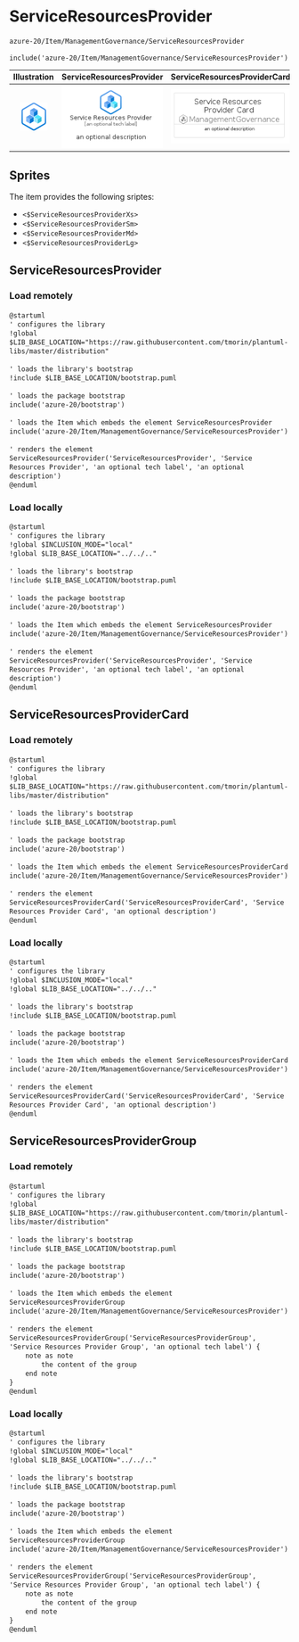 # ServiceResourcesProvider


```text
azure-20/Item/ManagementGovernance/ServiceResourcesProvider
```

```text
include('azure-20/Item/ManagementGovernance/ServiceResourcesProvider')
```



| Illustration | ServiceResourcesProvider | ServiceResourcesProviderCard | ServiceResourcesProviderGroup |
| :---: | :---: | :---: | :---: |
| ![illustration for Illustration](../../../azure-20/Item/ManagementGovernance/ServiceResourcesProvider.png) | ![illustration for ServiceResourcesProvider](../../../azure-20/Item/ManagementGovernance/ServiceResourcesProvider.Local.png) | ![illustration for ServiceResourcesProviderCard](../../../azure-20/Item/ManagementGovernance/ServiceResourcesProviderCard.Local.png) | ![illustration for ServiceResourcesProviderGroup](../../../azure-20/Item/ManagementGovernance/ServiceResourcesProviderGroup.Local.png) |



## Sprites
The item provides the following sriptes:

- `<$ServiceResourcesProviderXs>`
- `<$ServiceResourcesProviderSm>`
- `<$ServiceResourcesProviderMd>`
- `<$ServiceResourcesProviderLg>`





## ServiceResourcesProvider

### Load remotely
```plantuml
@startuml
' configures the library
!global $LIB_BASE_LOCATION="https://raw.githubusercontent.com/tmorin/plantuml-libs/master/distribution"

' loads the library's bootstrap
!include $LIB_BASE_LOCATION/bootstrap.puml

' loads the package bootstrap
include('azure-20/bootstrap')

' loads the Item which embeds the element ServiceResourcesProvider
include('azure-20/Item/ManagementGovernance/ServiceResourcesProvider')

' renders the element
ServiceResourcesProvider('ServiceResourcesProvider', 'Service Resources Provider', 'an optional tech label', 'an optional description')
@enduml
```

### Load locally
```plantuml
@startuml
' configures the library
!global $INCLUSION_MODE="local"
!global $LIB_BASE_LOCATION="../../.."

' loads the library's bootstrap
!include $LIB_BASE_LOCATION/bootstrap.puml

' loads the package bootstrap
include('azure-20/bootstrap')

' loads the Item which embeds the element ServiceResourcesProvider
include('azure-20/Item/ManagementGovernance/ServiceResourcesProvider')

' renders the element
ServiceResourcesProvider('ServiceResourcesProvider', 'Service Resources Provider', 'an optional tech label', 'an optional description')
@enduml
```

## ServiceResourcesProviderCard

### Load remotely
```plantuml
@startuml
' configures the library
!global $LIB_BASE_LOCATION="https://raw.githubusercontent.com/tmorin/plantuml-libs/master/distribution"

' loads the library's bootstrap
!include $LIB_BASE_LOCATION/bootstrap.puml

' loads the package bootstrap
include('azure-20/bootstrap')

' loads the Item which embeds the element ServiceResourcesProviderCard
include('azure-20/Item/ManagementGovernance/ServiceResourcesProvider')

' renders the element
ServiceResourcesProviderCard('ServiceResourcesProviderCard', 'Service Resources Provider Card', 'an optional description')
@enduml
```

### Load locally
```plantuml
@startuml
' configures the library
!global $INCLUSION_MODE="local"
!global $LIB_BASE_LOCATION="../../.."

' loads the library's bootstrap
!include $LIB_BASE_LOCATION/bootstrap.puml

' loads the package bootstrap
include('azure-20/bootstrap')

' loads the Item which embeds the element ServiceResourcesProviderCard
include('azure-20/Item/ManagementGovernance/ServiceResourcesProvider')

' renders the element
ServiceResourcesProviderCard('ServiceResourcesProviderCard', 'Service Resources Provider Card', 'an optional description')
@enduml
```

## ServiceResourcesProviderGroup

### Load remotely
```plantuml
@startuml
' configures the library
!global $LIB_BASE_LOCATION="https://raw.githubusercontent.com/tmorin/plantuml-libs/master/distribution"

' loads the library's bootstrap
!include $LIB_BASE_LOCATION/bootstrap.puml

' loads the package bootstrap
include('azure-20/bootstrap')

' loads the Item which embeds the element ServiceResourcesProviderGroup
include('azure-20/Item/ManagementGovernance/ServiceResourcesProvider')

' renders the element
ServiceResourcesProviderGroup('ServiceResourcesProviderGroup', 'Service Resources Provider Group', 'an optional tech label') {
    note as note
        the content of the group
    end note
}
@enduml
```

### Load locally
```plantuml
@startuml
' configures the library
!global $INCLUSION_MODE="local"
!global $LIB_BASE_LOCATION="../../.."

' loads the library's bootstrap
!include $LIB_BASE_LOCATION/bootstrap.puml

' loads the package bootstrap
include('azure-20/bootstrap')

' loads the Item which embeds the element ServiceResourcesProviderGroup
include('azure-20/Item/ManagementGovernance/ServiceResourcesProvider')

' renders the element
ServiceResourcesProviderGroup('ServiceResourcesProviderGroup', 'Service Resources Provider Group', 'an optional tech label') {
    note as note
        the content of the group
    end note
}
@enduml
```

